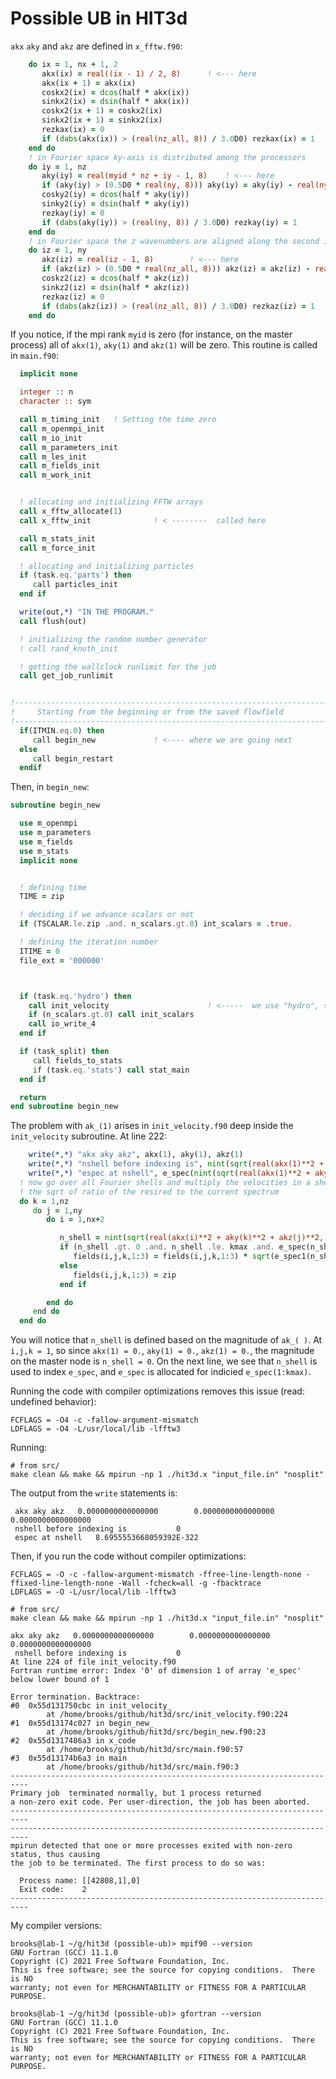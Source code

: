 # Possible UB in HIT3d

`akx` `aky` and `akz` are defined in `x_fftw.f90`:

```fortran
    do ix = 1, nx + 1, 2
       akx(ix) = real((ix - 1) / 2, 8)		! <--- here
       akx(ix + 1) = akx(ix)
       coskx2(ix) = dcos(half * akx(ix))
       sinkx2(ix) = dsin(half * akx(ix))
       coskx2(ix + 1) = coskx2(ix)
       sinkx2(ix + 1) = sinkx2(ix)
       rezkax(ix) = 0
       if (dabs(akx(ix)) > (real(nz_all, 8)) / 3.0D0) rezkax(ix) = 1
    end do
    ! in Fourier space ky-axis is distributed among the processors
    do iy = 1, nz
       aky(iy) = real(myid * nz + iy - 1, 8)	! <--- here
       if (aky(iy) > (0.5D0 * real(ny, 8))) aky(iy) = aky(iy) - real(ny, 8)
       cosky2(iy) = dcos(half * aky(iy))
       sinky2(iy) = dsin(half * aky(iy))
       rezkay(iy) = 0
       if (dabs(aky(iy)) > (real(ny, 8)) / 3.0D0) rezkay(iy) = 1
    end do
    ! in Fourier space the z wavenumbers are aligned along the second index
    do iz = 1, ny
       akz(iz) = real(iz - 1, 8)		! <--- here
       if (akz(iz) > (0.5D0 * real(nz_all, 8))) akz(iz) = akz(iz) - real(nz_all, 8)
       coskz2(iz) = dcos(half * akz(iz))
       sinkz2(iz) = dsin(half * akz(iz))
       rezkaz(iz) = 0
       if (dabs(akz(iz)) > (real(nz_all, 8)) / 3.0D0) rezkaz(iz) = 1
    end do
```

If you notice, if the mpi rank `myid` is zero (for instance, on the master process)
all of `akx(1)`, `aky(1)` and `akz(1)` will be zero. This routine is called in `main.f90`:


```fortran
  implicit none

  integer :: n
  character :: sym

  call m_timing_init   ! Setting the time zero
  call m_openmpi_init
  call m_io_init
  call m_parameters_init
  call m_les_init
  call m_fields_init
  call m_work_init


  ! allocating and initializing FFTW arrays
  call x_fftw_allocate(1)
  call x_fftw_init				! < --------  called here

  call m_stats_init
  call m_force_init

  ! allocating and initializing particles
  if (task.eq.'parts') then
     call particles_init
  end if

  write(out,*) "IN THE PROGRAM."
  call flush(out)

  ! initializing the random number generator
  ! call rand_knuth_init

  ! getting the wallclock runlimit for the job
  call get_job_runlimit


!-----------------------------------------------------------------------
!     Starting from the beginning or from the saved flowfield
!-----------------------------------------------------------------------
  if(ITMIN.eq.0) then
     call begin_new				! <---- where we are going next
  else
     call begin_restart
  endif
```

Then, in `begin_new`:

```fortran
subroutine begin_new

  use m_openmpi
  use m_parameters
  use m_fields
  use m_stats
  implicit none


  ! defining time
  TIME = zip

  ! deciding if we advance scalars or not
  if (TSCALAR.le.zip .and. n_scalars.gt.0) int_scalars = .true.

  ! defining the iteration number
  ITIME = 0
  file_ext = '000000'



  if (task.eq.'hydro') then
    call init_velocity						! <-----  we use "hydro", so this routine gets called
    if (n_scalars.gt.0) call init_scalars
    call io_write_4
  end if

  if (task_split) then
     call fields_to_stats
     if (task.eq.'stats') call stat_main
  end if

  return
end subroutine begin_new
```

The problem with `ak_(1)` arises in `init_velocity.f90` deep inside the `init_velocity` subroutine.
At line 222:

```fortran
    write(*,*) "akx aky akz", akx(1), aky(1), akz(1)
    write(*,*) "nshell before indexing is", nint(sqrt(real(akx(1)**2 + aky(1)**2 + akz(1)**2, 4)))
    write(*,*) "espec at nshell", e_spec(nint(sqrt(real(akx(1)**2 + aky(1)**2 + akz(1)**2, 4))))
  ! now go over all Fourier shells and multiply the velocities in a shell by
  ! the sqrt of ratio of the resired to the current spectrum
  do k = 1,nz
     do j = 1,ny
        do i = 1,nx+2

           n_shell = nint(sqrt(real(akx(i)**2 + aky(k)**2 + akz(j)**2, 4)))
           if (n_shell .gt. 0 .and. n_shell .le. kmax .and. e_spec(n_shell) .gt. zip) then
              fields(i,j,k,1:3) = fields(i,j,k,1:3) * sqrt(e_spec1(n_shell)/e_spec(n_shell))
           else
              fields(i,j,k,1:3) = zip
           end if

        end do
     end do
  end do
```

You will notice that `n_shell` is defined based on the magnitude of `ak_( )`. At `i,j,k = 1`, so since
`akx(1) = 0.`, `aky(1) = 0.`, `akz(1) = 0.`, the magnitude on the master node is `n_shell = 0`. 
On the next line, we see that `n_shell` is used to index `e_spec`, and `e_spec` is allocated
for indicied `e_spec(1:kmax)`.

Running the code with compiler optimizations removes this issue (read: undefined behavior):

```
FCFLAGS = -O4 -c -fallow-argument-mismatch
LDFLAGS = -O4 -L/usr/local/lib -lfftw3
```

Running: 

```
# from src/
make clean && make && mpirun -np 1 ./hit3d.x "input_file.in" "nosplit"
```

The output from the `write` statements is:

```
 akx aky akz   0.0000000000000000        0.0000000000000000        0.0000000000000000
 nshell before indexing is           0
 espec at nshell   8.6955553668059392E-322
```

Then, if you run the code without compiler optimizations:

```
FCFLAGS = -O -c -fallow-argument-mismatch -ffree-line-length-none -ffixed-line-length-none -Wall -fcheck=all -g -fbacktrace 
LDFLAGS = -O -L/usr/local/lib -lfftw3
```

```
# from src/
make clean && make && mpirun -np 1 ./hit3d.x "input_file.in" "nosplit"
```

```
akx aky akz   0.0000000000000000        0.0000000000000000        0.0000000000000000
 nshell before indexing is           0
At line 224 of file init_velocity.f90
Fortran runtime error: Index '0' of dimension 1 of array 'e_spec' below lower bound of 1

Error termination. Backtrace:
#0  0x55d131750cbc in init_velocity_
        at /home/brooks/github/hit3d/src/init_velocity.f90:224
#1  0x55d13174c027 in begin_new_
        at /home/brooks/github/hit3d/src/begin_new.f90:23
#2  0x55d1317486a3 in x_code
        at /home/brooks/github/hit3d/src/main.f90:57
#3  0x55d13174b6a3 in main
        at /home/brooks/github/hit3d/src/main.f90:3
--------------------------------------------------------------------------
Primary job  terminated normally, but 1 process returned
a non-zero exit code. Per user-direction, the job has been aborted.
--------------------------------------------------------------------------
--------------------------------------------------------------------------
mpirun detected that one or more processes exited with non-zero status, thus causing
the job to be terminated. The first process to do so was:

  Process name: [[42808,1],0]
  Exit code:    2
--------------------------------------------------------------------------
```

My compiler versions:

```
brooks@lab-1 ~/g/hit3d (possible-ub)> mpif90 --version
GNU Fortran (GCC) 11.1.0
Copyright (C) 2021 Free Software Foundation, Inc.
This is free software; see the source for copying conditions.  There is NO
warranty; not even for MERCHANTABILITY or FITNESS FOR A PARTICULAR PURPOSE.

brooks@lab-1 ~/g/hit3d (possible-ub)> gfortran --version
GNU Fortran (GCC) 11.1.0
Copyright (C) 2021 Free Software Foundation, Inc.
This is free software; see the source for copying conditions.  There is NO
warranty; not even for MERCHANTABILITY or FITNESS FOR A PARTICULAR PURPOSE.
```
